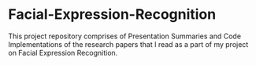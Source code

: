 # Facial-Expression-Recognition

This project repository comprises of Presentation Summaries and Code Implementations of the research papers that I read as a part of my project on Facial Expression Recognition. 
